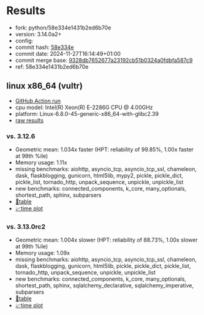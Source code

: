 # Results

- fork: python/58e334e1431b2ed6b70e
- version: 3.14.0a2+
- config: 
- commit hash: [58e334e](https://github.com/python/cpython/commit/58e334e)
- commit date: 2024-11-27T16:14:49+01:00
- commit merge base: [9328db7652677a23192cb51b0324a0fdbfa587c9](https://github.com/python/cpython/commit/9328db7652677a23192cb51b0324a0fdbfa587c9)
- ref: 58e334e1431b2ed6b70e

## linux x86_64 (vultr)

- [GitHub Action run](https://github.com/facebookexperimental/free-threading-benchmarking/actions/runs/12057185324)
- cpu model: Intel(R) Xeon(R) E-2286G CPU @ 4.00GHz
- platform: Linux-6.8.0-45-generic-x86_64-with-glibc2.39
- [raw results](bm-20241127-vultr-x86_64-python-58e334e1431b2ed6b70e-3.14.0a2%2B-58e334e.json)

### vs. 3.12.6

- Geometric mean: 1.034x faster (HPT: reliability of 99.85%, 1.00x faster at 99th %ile)
- Memory usage: 1.11x
- missing benchmarks: aiohttp, asyncio_tcp, asyncio_tcp_ssl, chameleon, dask, flaskblogging, gunicorn, html5lib, mypy2, pickle, pickle_dict, pickle_list, tornado_http, unpack_sequence, unpickle, unpickle_list
- new benchmarks: connected_components, k_core, many_optionals, shortest_path, sphinx, subparsers
- [📄table](bm-20241127-vultr-x86_64-python-58e334e1431b2ed6b70e-3.14.0a2%2B-58e334e-vs-3.12.6.md)
- [📈time plot](bm-20241127-vultr-x86_64-python-58e334e1431b2ed6b70e-3.14.0a2%2B-58e334e-vs-3.12.6.svg)

### vs. 3.13.0rc2

- Geometric mean: 1.004x slower (HPT: reliability of 88.73%, 1.00x slower at 99th %ile)
- Memory usage: 1.09x
- missing benchmarks: aiohttp, asyncio_tcp, asyncio_tcp_ssl, chameleon, dask, flaskblogging, gunicorn, html5lib, pickle, pickle_dict, pickle_list, tornado_http, unpack_sequence, unpickle, unpickle_list
- new benchmarks: connected_components, k_core, many_optionals, shortest_path, sphinx, sqlalchemy_declarative, sqlalchemy_imperative, subparsers
- [📄table](bm-20241127-vultr-x86_64-python-58e334e1431b2ed6b70e-3.14.0a2%2B-58e334e-vs-3.13.0rc2.md)
- [📈time plot](bm-20241127-vultr-x86_64-python-58e334e1431b2ed6b70e-3.14.0a2%2B-58e334e-vs-3.13.0rc2.svg)

